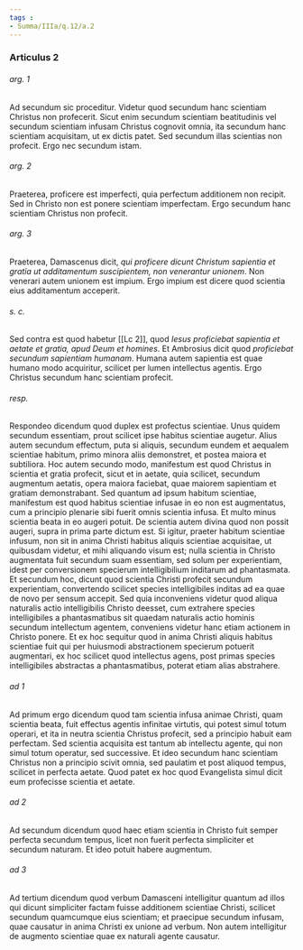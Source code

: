 ```yaml
---
tags : 
- Summa/IIIa/q.12/a.2
---
```


### Articulus 2

###### arg. 1
Ad secundum sic proceditur. Videtur quod secundum hanc scientiam Christus non profecerit. Sicut enim secundum scientiam beatitudinis vel secundum scientiam infusam Christus cognovit omnia, ita secundum hanc scientiam acquisitam, ut ex dictis patet. Sed secundum illas scientias non profecit. Ergo nec secundum istam.

###### arg. 2
Praeterea, proficere est imperfecti, quia perfectum additionem non recipit. Sed in Christo non est ponere scientiam imperfectam. Ergo secundum hanc scientiam Christus non profecit.

###### arg. 3
Praeterea, Damascenus dicit, *qui proficere dicunt Christum sapientia et gratia ut additamentum suscipientem, non venerantur unionem*. Non venerari autem unionem est impium. Ergo impium est dicere quod scientia eius additamentum acceperit.

###### s. c.
Sed contra est quod habetur [[Lc 2]], quod *Iesus proficiebat sapientia et aetate et gratia, apud Deum et homines*. Et Ambrosius dicit quod *proficiebat secundum sapientiam humanam*. Humana autem sapientia est quae humano modo acquiritur, scilicet per lumen intellectus agentis. Ergo Christus secundum hanc scientiam profecit.

###### resp.
Respondeo dicendum quod duplex est profectus scientiae. Unus quidem secundum essentiam, prout scilicet ipse habitus scientiae augetur. Alius autem secundum effectum, puta si aliquis, secundum eundem et aequalem scientiae habitum, primo minora aliis demonstret, et postea maiora et subtiliora. Hoc autem secundo modo, manifestum est quod Christus in scientia et gratia profecit, sicut et in aetate, quia scilicet, secundum augmentum aetatis, opera maiora faciebat, quae maiorem sapientiam et gratiam demonstrabant. Sed quantum ad ipsum habitum scientiae, manifestum est quod habitus scientiae infusae in eo non est augmentatus, cum a principio plenarie sibi fuerit omnis scientia infusa. Et multo minus scientia beata in eo augeri potuit. De scientia autem divina quod non possit augeri, supra in prima parte dictum est. Si igitur, praeter habitum scientiae infusum, non sit in anima Christi habitus aliquis scientiae acquisitae, ut quibusdam videtur, et mihi aliquando visum est; nulla scientia in Christo augmentata fuit secundum suam essentiam, sed solum per experientiam, idest per conversionem specierum intelligibilium inditarum ad phantasmata. Et secundum hoc, dicunt quod scientia Christi profecit secundum experientiam, convertendo scilicet species intelligibiles inditas ad ea quae de novo per sensum accepit. Sed quia inconveniens videtur quod aliqua naturalis actio intelligibilis Christo deesset, cum extrahere species intelligibiles a phantasmatibus sit quaedam naturalis actio hominis secundum intellectum agentem, conveniens videtur hanc etiam actionem in Christo ponere. Et ex hoc sequitur quod in anima Christi aliquis habitus scientiae fuit qui per huiusmodi abstractionem specierum potuerit augmentari, ex hoc scilicet quod intellectus agens, post primas species intelligibiles abstractas a phantasmatibus, poterat etiam alias abstrahere.

###### ad 1
Ad primum ergo dicendum quod tam scientia infusa animae Christi, quam scientia beata, fuit effectus agentis infinitae virtutis, qui potest simul totum operari, et ita in neutra scientia Christus profecit, sed a principio habuit eam perfectam. Sed scientia acquisita est tantum ab intellectu agente, qui non simul totum operatur, sed successive. Et ideo secundum hanc scientiam Christus non a principio scivit omnia, sed paulatim et post aliquod tempus, scilicet in perfecta aetate. Quod patet ex hoc quod Evangelista simul dicit eum profecisse scientia et aetate.

###### ad 2
Ad secundum dicendum quod haec etiam scientia in Christo fuit semper perfecta secundum tempus, licet non fuerit perfecta simpliciter et secundum naturam. Et ideo potuit habere augmentum.

###### ad 3
Ad tertium dicendum quod verbum Damasceni intelligitur quantum ad illos qui dicunt simpliciter factam fuisse additionem scientiae Christi, scilicet secundum quamcumque eius scientiam; et praecipue secundum infusam, quae causatur in anima Christi ex unione ad verbum. Non autem intelligitur de augmento scientiae quae ex naturali agente causatur.

